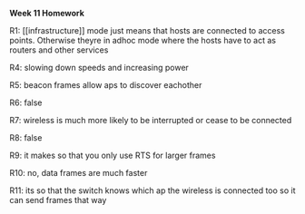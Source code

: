**Week 11 Homework**

R1: [[infrastructure]] mode just means that hosts are connected to access points. Otherwise theyre in adhoc mode where the hosts have to act as routers and other services

R4: slowing down speeds and increasing power

R5: beacon frames allow aps to discover eachother

R6: false

R7: wireless is much more likely to be interrupted or cease to be connected

R8: false

R9: it makes so that you only use RTS for larger frames

R10: no, data frames are much faster

R11: its so that the switch knows which ap the wireless is connected too so it can send frames that way
